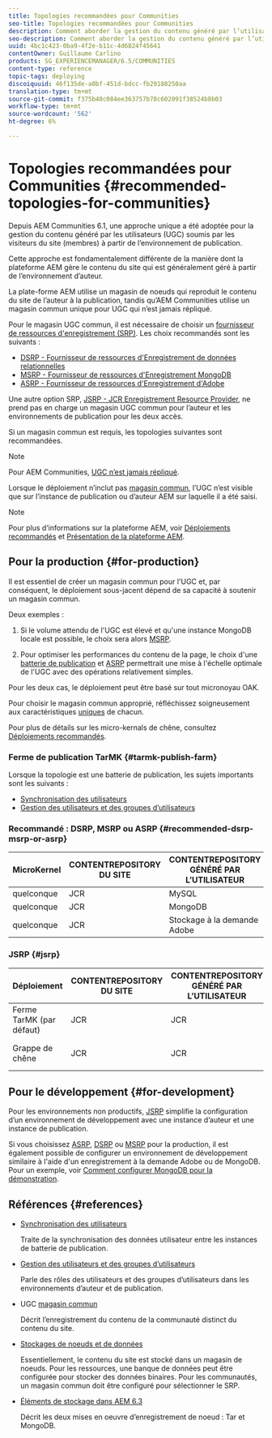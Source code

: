 ```yaml
---
title: Topologies recommandées pour Communities
seo-title: Topologies recommandées pour Communities
description: Comment aborder la gestion du contenu généré par l’utilisateur (UGC)
seo-description: Comment aborder la gestion du contenu généré par l’utilisateur (UGC)
uuid: 4bc1c423-0ba9-4f2e-b11c-4d6824f45641
contentOwner: Guillaume Carlino
products: SG_EXPERIENCEMANAGER/6.5/COMMUNITIES
content-type: reference
topic-tags: deploying
discoiquuid: 46f135de-a0bf-451d-bdcc-fb29188250aa
translation-type: tm+mt
source-git-commit: f375b40c084ee363757b78c602091f38524b8b03
workflow-type: tm+mt
source-wordcount: '562'
ht-degree: 6%

---
```



# Topologies recommandées pour Communities {#recommended-topologies-for-communities}

Depuis AEM Communities 6.1, une approche unique a été adoptée pour la gestion du contenu généré par les utilisateurs (UGC) soumis par les visiteurs du site (membres) à partir de l’environnement de publication.

Cette approche est fondamentalement différente de la manière dont la plateforme AEM gère le contenu du site qui est généralement géré à partir de l’environnement d’auteur.

La plate-forme AEM utilise un magasin de noeuds qui reproduit le contenu du site de l’auteur à la publication, tandis qu’AEM Communities utilise un magasin commun unique pour UGC qui n’est jamais répliqué.

Pour le magasin UGC commun, il est nécessaire de choisir un [fournisseur de ressources d&#39;enregistrement (SRP)](working-with-srp.md). Les choix recommandés sont les suivants :

* [DSRP - Fournisseur de ressources d&#39;Enregistrement de données relationnelles](dsrp.md)
* [MSRP - Fournisseur de ressources d&#39;Enregistrement MongoDB](msrp.md)
* [ASRP - Fournisseur de ressources d&#39;Enregistrement d&#39;Adobe](asrp.md)

Une autre option SRP, [JSRP - JCR Enregistrement Resource Provider](jsrp.md), ne prend pas en charge un magasin UGC commun pour l’auteur et les environnements de publication pour les deux accès.

Si un magasin commun est requis, les topologies suivantes sont recommandées.

>[!NOTE]
>
>Pour AEM Communities, [UGC n’est jamais répliqué](working-with-srp.md#ugc-never-replicated).
>
>Lorsque le déploiement n’inclut pas [magasin commun](working-with-srp.md), l’UGC n’est visible que sur l’instance de publication ou d’auteur AEM sur laquelle il a été saisi.


>[!NOTE]
>
>Pour plus d’informations sur la plateforme AEM, voir [Déploiements recommandés](../../help/sites-deploying/recommended-deploys.md) et [Présentation de la plateforme AEM](../../help/sites-deploying/data-store-config.md).

## Pour la production {#for-production}

Il est essentiel de créer un magasin commun pour l&#39;UGC et, par conséquent, le déploiement sous-jacent dépend de sa capacité à soutenir un magasin commun.

Deux exemples :

1. Si le volume attendu de l&#39;UGC est élevé et qu&#39;une instance MongoDB locale est possible, le choix sera alors [MSRP](msrp.md).

1. Pour optimiser les performances du contenu de la page, le choix d&#39;une [batterie de publication](../../help/sites-deploying/recommended-deploys.md#tarmk-farm) et [ASRP](asrp.md) permettrait une mise à l&#39;échelle optimale de l&#39;UGC avec des opérations relativement simples.

Pour les deux cas, le déploiement peut être basé sur tout micronoyau OAK.

Pour choisir le magasin commun approprié, réfléchissez soigneusement aux caractéristiques [uniques](working-with-srp.md#characteristics-of-srp-options) de chacun.

Pour plus de détails sur les micro-kernals de chêne, consultez [Déploiements recommandés](../../help/sites-deploying/recommended-deploys.md).

### Ferme de publication TarMK {#tarmk-publish-farm}

Lorsque la topologie est une batterie de publication, les sujets importants sont les suivants :

* [Synchronisation des utilisateurs](sync.md)
* [Gestion des utilisateurs et des groupes d’utilisateurs](users.md)

### Recommandé : DSRP, MSRP ou ASRP {#recommended-dsrp-msrp-or-asrp}

| MicroKernel | CONTENTREPOSITORY DU SITE | CONTENTREPOSITORY GÉNÉRÉ PAR L’UTILISATEUR | FOURNISSEUR DE RESSOURCES ENREGISTREMENTS | COMMON STORE |
|-------------|------------------------|----------------------------------|---------------------------|---------------|
| quelconque | JCR | MySQL | DSRP | Oui |
| quelconque | JCR | MongoDB | MSRP | Oui |
| quelconque | JCR | Stockage à la demande Adobe | ASRP | Oui |

### JSRP {#jsrp}


| Déploiement | CONTENTREPOSITORY DU SITE | CONTENTREPOSITORY GÉNÉRÉ PAR L’UTILISATEUR | FOURNISSEUR DE RESSOURCES ENREGISTREMENTS | COMMON STORE |
|----------------------|------------------------|----------------------------------|---------------------------|---------------------------------|
| Ferme TarMK (par défaut) | JCR | JCR | JSRP | Non |
| Grappe de chêne | JCR | JCR | JSRP | Yesfor publish environnement only |

## Pour le développement {#for-development}

Pour les environnements non productifs, [JSRP](jsrp.md) simplifie la configuration d’un environnement de développement avec une instance d’auteur et une instance de publication.

Si vous choisissez [ASRP](asrp.md), [DSRP](dsrp.md) ou [MSRP](msrp.md) pour la production, il est également possible de configurer un environnement de développement similaire à l&#39;aide d&#39;un enregistrement à la demande Adobe ou de MongoDB. Pour un exemple, voir [Comment configurer MongoDB pour la démonstration](demo-mongo.md).

## Références {#references}

* [Synchronisation des utilisateurs](sync.md)

   Traite de la synchronisation des données utilisateur entre les instances de batterie de publication.

* [Gestion des utilisateurs et des groupes d’utilisateurs](users.md)

   Parle des rôles des utilisateurs et des groupes d’utilisateurs dans les environnements d’auteur et de publication.

* UGC [magasin commun](working-with-srp.md)

   Décrit l’enregistrement du contenu de la communauté distinct du contenu du site.

* [Stockages de noeuds et de données](../../help/sites-deploying/data-store-config.md)

   Essentiellement, le contenu du site est stocké dans un magasin de noeuds. Pour les ressources, une banque de données peut être configurée pour stocker des données binaires. Pour les communautés, un magasin commun doit être configuré pour sélectionner le SRP.

* [Éléments de stockage dans AEM 6.3](../../help/sites-deploying/storage-elements-in-aem-6.md)

   Décrit les deux mises en oeuvre d’enregistrement de noeud : Tar et MongoDB.
